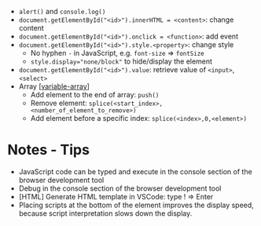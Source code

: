 - ```alert()``` and ```console.log()```
- ```document.getElementById("<id>").innerHTML = <content>```: change content
- ```document.getElementById("<id>").onclick = <function>```: add event
- ```document.getElementById("<id>").style.<property>```: change style
  - No hyphen ```-``` in JavaScript, e.g. ```font-size``` => ```fontSize```
  - ```style.display="none/block"``` to hide/display the element
- ```document.getElementById("<id>").value```: retrieve value of ```<input>```, ```<select>```
- Array 
[[variable-array]()]
  - Add element to the end of array: ```push()```
  - Remove element: ```splice(<start_index>, <number_of_element_to_remove>)```
  - Add element before a specific index: ```splice(<index>,0,<element>)```


# Notes - Tips 
- JavaScript code can be typed and execute in the console section of the browser development tool
- Debug in the console section of the browser development tool
- [HTML] Generate HTML template in VSCode: type ! => Enter
- Placing scripts at the bottom of the <body> element improves the display speed, because script interpretation slows down the display.